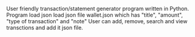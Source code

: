 User friendly transaction/statement generator program written in Python.
Program load json load json file wallet.json which has "title", "amount", "type of transaction" and "note"
User can add, remove, search and view transctions and add it json file.
